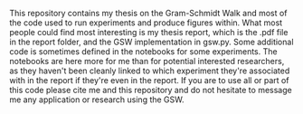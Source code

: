 This repository contains my thesis on the Gram-Schmidt Walk and most of the code used to run experiments and produce figures within. What most people could find most interesting is my thesis report, which is the .pdf file in the report folder, and the GSW implementation in gsw.py. Some additional code is sometimes defined in the notebooks for some experiments. The notebooks are here more for me than for potential interested researchers, as they haven't been cleanly linked to which experiment they're associated with in the report if they're even in the report. If you are to use all or part of this code please cite me and this repository and do not hesitate to message me any application or research using the GSW.